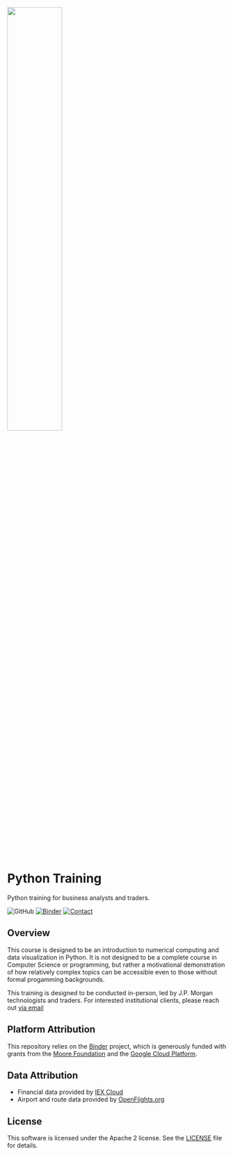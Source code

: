 <img width="50%" src="https://upload.wikimedia.org/wikipedia/commons/thumb/a/af/J_P_Morgan_Logo_2008_1.svg/1280px-J_P_Morgan_Logo_2008_1.svg.png">

# Python Training
Python training for business analysts and traders.

![GitHub](https://img.shields.io/github/license/jpmorganchase/python-training)
[![Binder](http://mybinder.org/badge_logo.svg)](http://beta.mybinder.org/v2/gh/jpmorganchase/python-training/master)
[![Contact](https://img.shields.io/badge/Contact-Email-lightgrey)](mailto:open_source@jpmorgan.com)

## Overview
This course is designed to be an introduction to numerical computing and data visualization in Python. It is not designed to be a complete course in Computer Science or programming, but rather a motivational demonstration of how relatively complex topics can be accessible even to those without formal progamming backgrounds.

This training is designed to be conducted in-person, led by J.P. Morgan technologists and traders. For interested institutional clients, please reach out [via email](mailto:open_source@jpmorgan.com)

## Platform Attribution
This repository relies on the [Binder](https://mybinder.readthedocs.io/en/latest/about.html) project, which is generously funded with grants from the [Moore Foundation](https://www.moore.org/) and the [Google Cloud Platform](https://cloud.google.com/).


## Data Attribution

- Financial data provided by [IEX Cloud](https://iexcloud.io)
- Airport and route data provided by [OpenFlights.org](https://openflights.org/data.html#license)


## License
This software is licensed under the Apache 2 license. See the [LICENSE](LICENSE) file for details.



